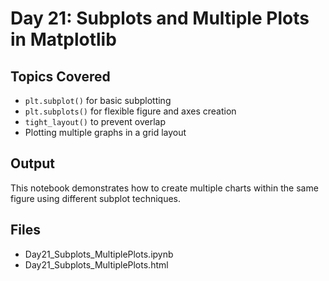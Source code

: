 
# Day 21: Subplots and Multiple Plots in Matplotlib

## Topics Covered
- `plt.subplot()` for basic subplotting
- `plt.subplots()` for flexible figure and axes creation
- `tight_layout()` to prevent overlap
- Plotting multiple graphs in a grid layout

## Output
This notebook demonstrates how to create multiple charts within the same figure using different subplot techniques.

## Files
- Day21_Subplots_MultiplePlots.ipynb
- Day21_Subplots_MultiplePlots.html


